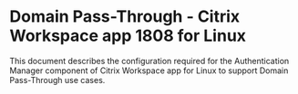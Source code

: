 # Domain Pass-Through - Citrix Workspace app 1808 for Linux

This document describes the configuration required for the Authentication Manager component of Citrix Workspace app for Linux to support Domain Pass-Through use cases.
